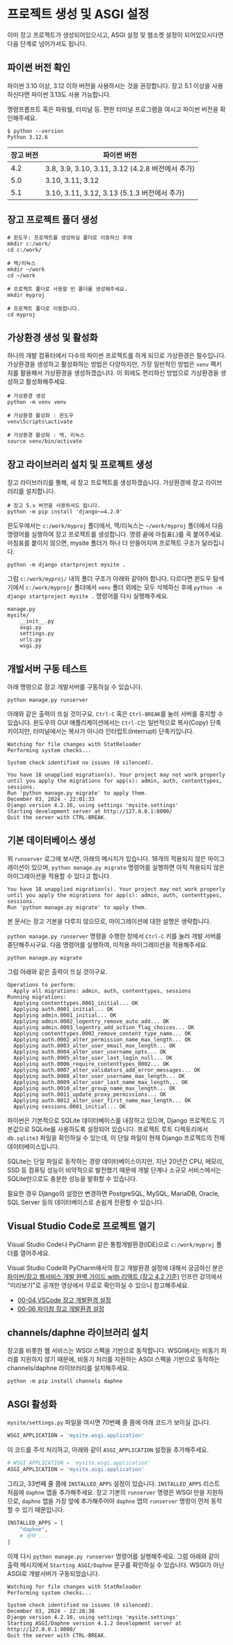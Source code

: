 # 프로젝트 생성 및 ASGI 설정

이미 장고 프로젝트가 생성되어있으시고, ASGI 설정 및 웹소켓 설정이 되어있으시다면 다음 단계로 넘어가셔도 됩니다.

## 파이썬 버전 확인

파이썬 3.10 이상, 3.12 이하 버전을 사용하시는 것을 권장합니다. 장고 5.1 이상을 사용하신다면 파이썬 3.13도 사용 가능합니다.

명령프롬프트 혹은 파워쉘, 터미널 등. 편한 터미널 프로그램을 여시고 파이썬 버전을 확인해주세요.

```shell
$ python --version
Python 3.12.6
```

| 장고 버전 | 파이썬 버전 |
|---------------|-----------------|
| 4.2 | 3.8, 3.9, 3.10, 3.11, 3.12 (4.2.8 버전에서 추가) |
| 5.0 | 3.10, 3.11, 3.12 |
| 5.1 | 3.10, 3.11, 3.12, 3.13 (5.1.3 버전에서 추가) |

## 장고 프로젝트 폴더 생성

```shell
# 윈도우: 프로젝트를 생성하실 폴더로 이동하신 후에
mkdir c:/work/
cd c:/work/

# 맥/리눅스
mkdir ~/work
cd ~/work

# 프로젝트 폴더로 사용할 빈 폴더를 생성해주세요.
mkdir myproj

# 프로젝트 폴더로 이동합니다.
cd myproj
```

## 가상환경 생성 및 활성화

하나의 개발 컴퓨터에서 다수의 파이썬 프로젝트를 하게 되므로 가상환경은 필수입니다. 가상환경을 생성하고 활성화하는 방법은 다양하지만, 가장 일반적인 방법은 `venv` 팩키지를 활용해서 가상환경을 생성하겠습니다. 이 외에도 편리하신 방법으로 가상환경을 생성하고 활성화해주세요.

```shell
# 가상환경 생성
python -m venv venv

# 가상환경 활성화 : 윈도우
venv\Scripts\activate

# 가상환경 활성화 : 맥, 리눅스
source venv/bin/activate
```

## 장고 라이브러리 설치 및 프로젝트 생성

장고 라이브러리를 통해, 새 장고 프로젝트를 생성하겠습니다. 가상환경에 장고 라이브러리를 설치합니다.

```shell
# 장고 5.x 버전을 사용하셔도 됩니다.
python -m pip install 'django~=4.2.0'
```

윈도우에서는 `c:/work/myproj` 폴더에서, 맥/리눅스는 `~/work/myproj` 폴더에서 다음 명령어를 실행하여 장고 프로젝트를 생성합니다. 명령 끝에 마침표(.)를 꼭 붙여주세요. 마침표를 붙이지 않으면, mysite 폴더가 하나 더 만들어지며 프로젝트 구조가 달라집니다.

```shell
python -m django startproject mysite .
```

그럼 `c:/work/myproj/` 내의 폴더 구조가 아래와 같아야 합니다. 다르다면 윈도우 탐색기에서 `c:/work/myproj/` 폴더에서 `venv` 폴더 외에는 모두 삭제하신 후에 `python -m django startproject mysite .` 명령어를 다시 실행해주세요.

```
manage.py
mysite/
    __init__.py
    asgi.py
    settings.py
    urls.py
    wsgi.py
```

## 개발서버 구동 테스트

아래 명령으로 장고 개발서버를 구동하실 수 있습니다.

```shell
python manage.py runserver
```

아래와 같은 출력이 뜨실 것이구요. `Ctrl-C` 혹은 `Ctrl-BREAK`를 눌러 서버를 중지할 수 있습니다. 윈도우의 GUI 애플리케이션에서는 `Ctrl-C`는 일반적으로 복사(Copy) 단축키이지만, 터미널에서는 복사가 아니라 인터럽트(Interrupt) 단축키입니다.

```text
Watching for file changes with StatReloader
Performing system checks...

System check identified no issues (0 silenced).

You have 18 unapplied migration(s). Your project may not work properly until you apply the migrations for app(s): admin, auth, contenttypes, sessions.
Run 'python manage.py migrate' to apply them.
December 03, 2024 - 22:01:33
Django version 4.2.16, using settings 'mysite.settings'
Starting development server at http://127.0.0.1:8000/
Quit the server with CTRL-BREAK.
```

## 기본 데이터베이스 생성

위 `runserver` 로그에 보시면, 아래의 메시지가 있습니다. 18개의 적용되지 않은 마이그레이션이 있으며, `python manage.py migrate` 명령어를 실행하면 아직 적용되지 않은 마이그레이션을 적용할 수 있다고 합니다.

```text
You have 18 unapplied migration(s). Your project may not work properly until you apply the migrations for app(s): admin, auth, contenttypes, sessions.
Run 'python manage.py migrate' to apply them.
```

본 문서는 장고 기본을 다루지 않으므로, 마이그레이션에 대한 설명은 생략합니다.

`python manage.py runserver` 명령을 수행한 창에서 `Ctrl-C` 키를 눌러 개발 서버를 중단해주시구요. 다음 명령어를 실행하여, 미적용 마이그레이션을 적용해주세요.

```shell
python manage.py migrate
```

그럼 아래와 같은 출력이 뜨실 것이구요.

```text
Operations to perform:
  Apply all migrations: admin, auth, contenttypes, sessions
Running migrations:
  Applying contenttypes.0001_initial... OK
  Applying auth.0001_initial... OK
  Applying admin.0001_initial... OK
  Applying admin.0002_logentry_remove_auto_add... OK
  Applying admin.0003_logentry_add_action_flag_choices... OK
  Applying contenttypes.0002_remove_content_type_name... OK
  Applying auth.0002_alter_permission_name_max_length... OK
  Applying auth.0003_alter_user_email_max_length... OK
  Applying auth.0004_alter_user_username_opts... OK
  Applying auth.0005_alter_user_last_login_null... OK
  Applying auth.0006_require_contenttypes_0002... OK
  Applying auth.0007_alter_validators_add_error_messages... OK
  Applying auth.0008_alter_user_username_max_length... OK
  Applying auth.0009_alter_user_last_name_max_length... OK
  Applying auth.0010_alter_group_name_max_length... OK
  Applying auth.0011_update_proxy_permissions... OK
  Applying auth.0012_alter_user_first_name_max_length... OK
  Applying sessions.0001_initial... OK
```

파이썬은 기본적으로 SQLite 데이터베이스를 내장하고 있으며, Django 프로젝트도 기본값으로 SQLite를 사용하도록 설정되어 있습니다. 프로젝트 루트 디렉토리에서 `db.sqlite3` 파일을 확인하실 수 있는데, 이 단일 파일이 현재 Django 프로젝트의 전체 데이터베이스입니다.

SQLite는 단일 파일로 동작하는 경량 데이터베이스이지만, 지난 20년간 CPU, 메모리, SSD 등 컴퓨팅 성능이 비약적으로 발전했기 때문에 개발 단계나 소규모 서비스에서는 SQLite만으로도 충분한 성능을 발휘할 수 있습니다.

필요한 경우 Django의 설정만 변경하면 PostgreSQL, MySQL, MariaDB, Oracle, SQL Server 등의 데이터베이스로 손쉽게 전환할 수 있습니다.

## Visual Studio Code로 프로젝트 열기

Visual Studio Code나 PyCharm 같은 통합개발환경(IDE)으로 `c:/work/myproj` 폴더를 열어주세요.

Visual Studio Code와 PyCharm에서의 장고 개발환경 설정에 대해서 궁금하신 분은 [파이썬/장고 웹서비스 개발 완벽 가이드 with 리액트 (장고 4.2 기준)](https://inf.run/Fcn6n) 인프런 강의에서 "미리보기"로 공개한 영상에서 무료로 확인하실 수 있으니 참고해주세요.

- [00-04 VSCode 장고 개발환경 설정](https://www.inflearn.com/course/%ED%8C%8C%EC%9D%B4%EC%8D%AC-%EC%9E%A5%EA%B3%A0-%EC%9B%B9%EC%84%9C%EB%B9%84%EC%8A%A4-with%EB%A6%AC%EC%95%A1%ED%8A%B8/unit/197630?inst=d81f8ac6)
- [00-06 파이참 장고 개발환경 설정](https://www.inflearn.com/course/%ED%8C%8C%EC%9D%B4%EC%8D%AC-%EC%9E%A5%EA%B3%A0-%EC%9B%B9%EC%84%9C%EB%B9%84%EC%8A%A4-with%EB%A6%AC%EC%95%A1%ED%8A%B8/unit/197632?inst=d81f8ac6)

## channels/daphne 라이브러리 설치

장고를 비롯한 웹 서비스는 WSGI 스펙을 기반으로 동작합니다. WSGI에서는 비동기 처리를 지원하지 않기 때문에, 비동기 처리를 지원하는 ASGI 스펙을 기반으로 동작하는 channels/daphne 라이브러리를 설치해주세요.

```shell
python -m pip install channels daphne
```

## ASGI 활성화

`mysite/settings.py` 파일을 여시면 70번째 줄 쯤에 아래 코드가 보이실 겁니다.

```python
WSGI_APPLICATION = 'mysite.wsgi.application'
```

이 코드를 주석 처리하고, 아래와 같이 `ASGI_APPLICATION` 설정을 추가해주세요.

```python
# WSGI_APPLICATION = 'mysite.wsgi.application'
ASGI_APPLICATION = 'mysite.asgi.application'
```

그리고, 33번째 줄 쯤에 `INSTALLED_APPS` 설정이 있습니다. `INSTALLED_APPS` 리스트 처음에 `daphne` 앱을 추가해주세요.
장고 기본의 `runserver` 명령은 WSGI 만을 지원하므로, `daphne` 앱을 가장 앞에 추가해주어야 `daphne` 앱의 `runserver` 명령이 먼저 동작할 수 있기 때문입니다.

```python
INSTALLED_APPS = [
    "daphne",
    # 생략 ...
]
```

이제 다시 `python manage.py runserver` 명령어를 실행해주세요. 그럼 아래와 같이 출력 메시지에서 `Starting ASGI/Daphne` 문구를 확인하실 수 있습니다.
WSGI가 아닌 ASGI로 개발서버가 구동되었습니다.

```text
Watching for file changes with StatReloader
Performing system checks...

System check identified no issues (0 silenced).
December 03, 2024 - 22:28:38
Django version 4.2.16, using settings 'mysite.settings'
Starting ASGI/Daphne version 4.1.2 development server at http://127.0.0.1:8000/
Quit the server with CTRL-BREAK.
```
